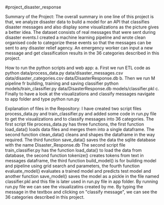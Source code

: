 #project_disaster_response

Summary of the Project: The overall summary in one line of this project is that, we analyze disaster data to build a model for an 
API that classifies disaster messages and also display some visualizations as the picture gives a better idea. The dataset consists of 
real messages that were sent during disaster events.I created a machine learning pipeline and wrote clean organised code to categorize 
these events so that the messages can be sent to any disaster relief agency. An emergency worker can input a new message and get 
classification results in the 36 categories described in this project.

How to run the python scripts and web app: a. First we run ETL code as python data/process_data.py data/disaster_messages.csv 
data/disaster_categories.csv data/DisasterResponse.db b. Then we run M pipeline fr building, training and saving classifier python
models/train_classifier.py data/DisasterResponse.db models/classifier.pkl c. Finally to have a look at the visualizations and classify
messages navigate to app folder and type python run.py

Explanation of files in the Repository: 
I have created two script files process_data.py and train_classifier.py and added some code 
in run.py file to get the visualizations and to classify messages into 36 categories. The first script file
process_data.py has three functions, the first function load_data() loads data files and merges them into a single dataframe. 
The second function clean_data() cleans and shapes the dataframe in the way required. The third function save_data() saves the data the
sqlite database with the name Disaster_Response.db The second script file train_classifier.py has the function load_data() to load
the data from database, the second function tokenize() creates tokens from text in messages dataframe, the third function
build_model() is for building model and pipeline using grid search and parameters, the fourth function evaluate_model()
evaluates a trained model and predicts test model and another function save_model() saves the model as a pickle in the file
named classifier.pkl and this file is later used in run.py file in app folder. By running run.py file we can see the visualizatins 
created by me. By typing the message in the textbox and clicking on "classify message", we can see the 36 categories described in 
this project.
